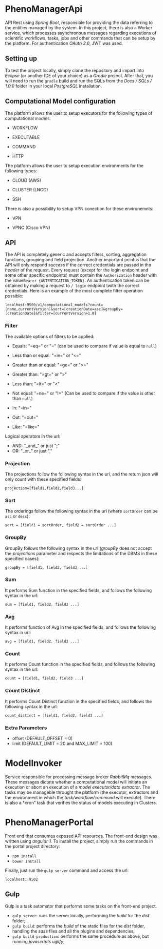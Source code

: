 # PhenoManagerApi

API Rest using *Spring Boot*, responsible for providing the data referring to the entities managed by the system.
In this project, there is also a Worker service, which processes asynchronous messages regarding executions of scientific workflows, tasks, jobs and other commands that can be setup by the platform. For authentication *OAuth 2.0*, JWT was used.


## Setting up

To test the project locally, simply clone the repository and import into *Eclipse* (or another IDE of your choice) as a *Gradle* project.
After that, you will need to run the `gradle` build and run the SQLs from the *Docs / SQLs / 1.0.0* folder in your local *PostgreSQL* installation.

## Computational Model configuration

The platform allows the user to setup executors for the following types of computational models:

- WORKFLOW

- EXECUTABLE

- COMMAND

- HTTP

The platform allows the user to setup execution environments for the following types:

- CLOUD (AWS)

- CLUSTER (LNCC)

- SSH

There is also a possibility to setup VPN conection for these environemnts:

- VPN

- VPNC (Cisco VPN)

## API

The API is completely generic and accepts filters, sorting, aggregation functions, grouping and field projection.
Another important point is that the API will only respond *success* if the correct credentials are passed in the *header* of the request.
Every request (except for the login endpoint and some other specific endpoints) must contain the `Authorization` header with the value` Bearer {AUTENTICATION_TOKEN} `.
An authentication token can be obtained by making a request to `/ login` endpoint twith the correct credentials.
Here is an example of the most complete filter operation possible:

`localhost:9500/v1/computational_models?count=[name,currentVersion]&sort=[creationDate=asc]&groupBy=[creationDate]&filter=[currentVersion>1.0]`

### Filter
The available options of filters to be applied:

- Equals: "=eq=" or "=" (can be used to compare if value is equal to `null`)

- Less than or equal: "=le=" or "<="

- Greater than or equal: "=ge=" or ">="

- Greater than: "=gt=" or ">"

- Less than: "=lt=" or "<"

- Not equal: "=ne=" or "!=" (Can be used to compare if the value is other than `null`)

- In: "=in="

- Out: "=out="

- Like: "=like="

Logical operators in the url:

- AND: "\_and\_" or just ";"
- OR: "\_or\_" or just ","

### Projection
The projections follow the following syntax in the url, and the return json will only count with these specified fields:

`projection=[field1,field2,field3...]`

### Sort
The orderings follow the following syntax in the url (where `sortOrder` can be` asc` or `desc`):

`sort = [field1 = sortOrder, field2 = sortOrder ...]`

### GroupBy
GroupBy follows the following syntax in the url (*groupBy* does not accept the *projections* parameter and respects the limitations of the DBMS in these specified cases):

`groupBy = [field1, field2, field3 ...]`

### Sum
It performs Sum function in the specified fields, and follows the following syntax in the url:

`sum = [field1, field2, field3 ...]`

### Avg
It performs function of Avg in the specified fields, and follows the following syntax in url:

`avg = [field1, field2, field3 ...]`

### Count
It performs Count function in the specified fields, and follows the following syntax in the url:

`count = [field1, field2, field3 ...]`

### Count Distinct
It performs Count Distinct function in the specified fields, and follows the following syntax in the url:

`count_distinct = [field1, field2, field3 ...]`

### Extra Parameters
- offset (DEFAULT_OFFSET = 0)
- limit (DEFAULT_LIMIT = 20 and MAX_LIMIT = 100)

# ModelInvoker

Service responsible for processing message broker *RabbitMq* messages. These messages dictate whether a computational model will initiate an execution or abort an execution of a *model executor/data extractor*.
The tasks may be manageble throught the platform (the executor, extractors and the environment in which the *task/workflow/command* will execute).
There is also a *cron" task that verifies the status of models executing in Clusters.

# PhenoManagerPortal

Front end that consumes exposed API resources. The front-end design was written using *angular 1*.
To install the project, simply run the commands in the portal project directory:

- `npm install`
- `bower install`

Finally, just run the `gulp server` command and access the url:

`localhost: 9502`

## Gulp

Gulp is a task automator that performs some tasks on the front-end project.

- `gulp server`: runs the server locally, performing the *build* for the *dist* folder;
- `gulp build`: performs the *build* of the static files for the *dist* folder, handling the *sass* files and all the plugins and dependencies;
- `gulp build-production`: performs the same procedure as above, but running *javascripts uglify*;
